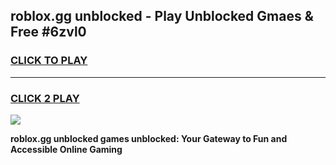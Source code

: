 
## roblox.gg unblocked - Play Unblocked Gmaes & Free #6zvl0
<h3>
<a href="https://news.freeplayer.one?title=roblox.gg_unblocked&ref=24F">CLICK TO PLAY</a></h3>
<hr>

<h3>
<a href="https://news.freeplayer.one?title=roblox.gg_unblocked&ref=24F">CLICK 2 PLAY</a>
  
</h3>

<a href="https://news.freeplayer.one?title=roblox.gg_unblocked&ref=24F/"><img src="https://clearcache.store/games.png"></a>


**roblox.gg unblocked games unblocked: Your Gateway to Fun and Accessible Online Gaming**
